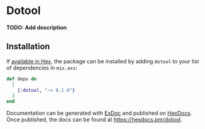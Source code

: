 # Dotool

**TODO: Add description**

## Installation

If [available in Hex](https://hex.pm/docs/publish), the package can be installed
by adding `dotool` to your list of dependencies in `mix.exs`:

```elixir
def deps do
  [
    {:dotool, "~> 0.1.0"}
  ]
end
```

Documentation can be generated with [ExDoc](https://github.com/elixir-lang/ex_doc)
and published on [HexDocs](https://hexdocs.pm). Once published, the docs can
be found at <https://hexdocs.pm/dotool>.

